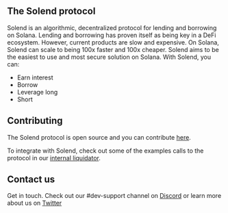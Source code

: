 ## The Solend protocol

Solend is an algorithmic, decentralized protocol for lending and borrowing on Solana.
Lending and borrowing has proven itself as being key in a DeFi ecosystem. However, current products are slow and expensive. On Solana, Solend can scale to being 100x faster and 100x cheaper. Solend aims to be the easiest to use and most secure solution on Solana.
With Solend, you can:
- Earn interest
- Borrow
- Leverage long
- Short

## Contributing

The Solend protocol is open source and you can contribute [here](https://github.com/solendprotocol/solana-program-library/tree/mainnet/token-lending).

To integrate with Solend, check out some of the examples calls to the protocol in our [internal liquidator](https://github.com/solendprotocol/internal-liquidator).

## Contact us

Get in touch. Check out our #dev-support channel on [Discord](https://discord.com/invite/aGXvPNGXDT) or learn more about us on [Twitter](https://twitter.com/solendprotocol)
